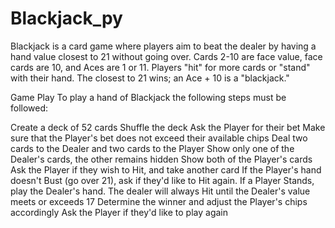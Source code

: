 # Blackjack_py
Blackjack is a card game where players aim to beat the dealer by having a hand value closest to 21 without going over. Cards 2-10 are face value, face cards are 10, and Aces are 1 or 11. Players "hit" for more cards or "stand" with their hand. The closest to 21 wins; an Ace + 10 is a "blackjack."


Game Play
To play a hand of Blackjack the following steps must be followed:

Create a deck of 52 cards
Shuffle the deck
Ask the Player for their bet
Make sure that the Player's bet does not exceed their available chips
Deal two cards to the Dealer and two cards to the Player
Show only one of the Dealer's cards, the other remains hidden
Show both of the Player's cards
Ask the Player if they wish to Hit, and take another card
If the Player's hand doesn't Bust (go over 21), ask if they'd like to Hit again.
If a Player Stands, play the Dealer's hand. The dealer will always Hit until the Dealer's value meets or exceeds 17
Determine the winner and adjust the Player's chips accordingly
Ask the Player if they'd like to play again
